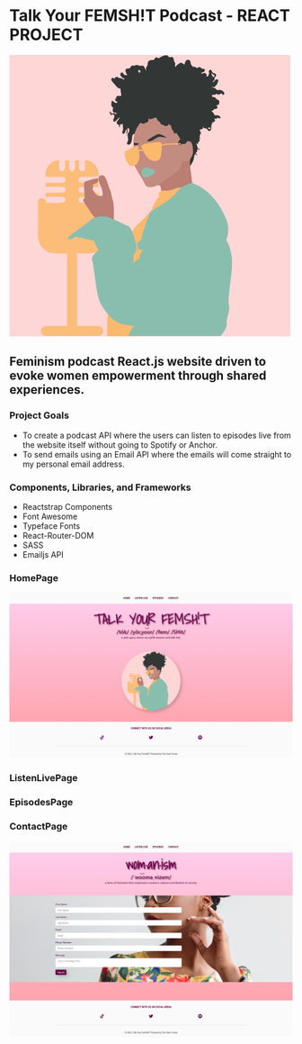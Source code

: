 # Talk Your FEMSH!T Podcast - REACT PROJECT

<img 
    src='/src/img/logo.png' 
    alt='logo brand' 
    width='500px'
/>

## Feminism podcast React.js website driven to evoke women empowerment through shared experiences.

### Project Goals

- To create a podcast API where the users can listen to episodes live from the website itself without going to Spotify or Anchor.
- To send emails using an Email API where the emails will come straight to my personal email address.

### Components, Libraries, and Frameworks 

- Reactstrap Components
- Font Awesome
- Typeface Fonts 
- React-Router-DOM 
- SASS 
- Emailjs API

### HomePage 

<img 
    src='/src/img/newhomepagefull.png' 
    alt='homepage' 
    width='600px' 
/>

### ListenLivePage

### EpisodesPage

### ContactPage

<img 
    src='/src/img/newcontactfullpage.png' 
    alt='homepage' 
    width='600px' 
/>
